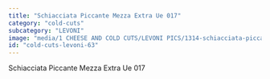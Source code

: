 ```yaml
---
title: "Schiacciata Piccante Mezza Extra Ue 017"
category: "cold-cuts"
subcategory: "LEVONI"
image: "media/1 CHEESE AND COLD CUTS/LEVONI PICS/1314-schiacciata-piccante-mezza-extra-ue-017.jpg"
id: "cold-cuts-levoni-63"
---
```


Schiacciata Piccante Mezza Extra Ue 017
